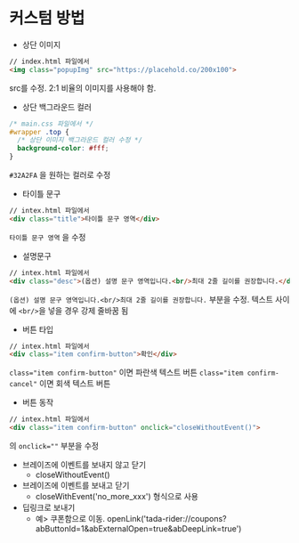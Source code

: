 # 커스텀 방법

- 상단 이미지
```html
// index.html 파일에서
<img class="popupImg" src="https://placehold.co/200x100">
```
src를 수정. 2:1 비율의 이미지를 사용해야 함.

- 상단 백그라운드 컬러
```css
/* main.css 파일에서 */
#wrapper .top {
  /* 상단 이미지 백그라운드 컬러 수정 */
  background-color: #fff;
}
```
`#32A2FA` 을 원하는 컬러로 수정

- 타이틀 문구
```html
// intex.html 파일에서
<div class="title">타이틀 문구 영역</div>
```
`타이틀 문구 영역` 을 수정

- 설명문구
```html
// intex.html 파일에서
<div class="desc">(옵션) 설명 문구 영역입니다.<br/>최대 2줄 길이를 권장합니다.</div>
```
`(옵션) 설명 문구 영역입니다.<br/>최대 2줄 길이를 권장합니다.` 부분을 수정. 텍스트 사이에 `<br/>`을 넣을 경우 강제 줄바꿈 됨

- 버튼 타입
```html
// intex.html 파일에서
<div class="item confirm-button">확인</div>
```
`class="item confirm-button"` 이면 파란색 텍스트 버튼
`class="item confirm-cancel"` 이면 회색 텍스트 버튼
- 버튼 동작
```html
// intex.html 파일에서
<div class="item confirm-button" onclick="closeWithoutEvent()">
``` 
의 `onclick=""` 부분을 수정

  - 브레이즈에 이벤트를 보내지 않고 닫기
    - closeWithoutEvent()
  - 브레이즈에 이벤트를 보내고 닫기 
      - closeWithEvent('no_more_xxx') 형식으로 사용 
  - 딥링크로 보내기
      - 예> 쿠폰함으로 이동. openLink('tada-rider://coupons?abButtonId=1&abExternalOpen=true&abDeepLink=true')
